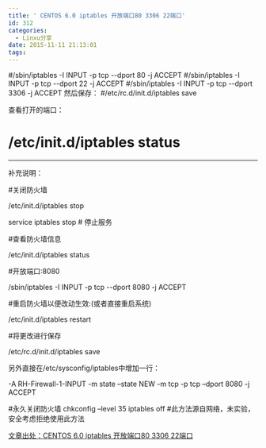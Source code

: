 ```yaml
---
title: ' CENTOS 6.0 iptables 开放端口80 3306 22端口'
id: 312
categories:
  - Linxu分享
date: 2015-11-11 21:13:01
tags:
---
```


#/sbin/iptables -I INPUT -p tcp --dport 80 -j ACCEPT
#/sbin/iptables -I INPUT -p tcp --dport 22 -j ACCEPT
#/sbin/iptables -I INPUT -p tcp --dport 3306 -j ACCEPT
然后保存：
#/etc/rc.d/init.d/iptables save

查看打开的端口：

# /etc/init.d/iptables status

-------------------------------------------------------

补充说明：
<!--more-->

#关闭防火墙

/etc/init.d/iptables stop

service iptables stop # 停止服务

#查看防火墙信息

/etc/init.d/iptables status

#开放端口:8080

/sbin/iptables -I INPUT -p tcp --dport 8080 -j ACCEPT

#重启防火墙以便改动生效:(或者直接重启系统)

/etc/init.d/iptables restart

#将更改进行保存

/etc/rc.d/init.d/iptables save

另外直接在/etc/sysconfig/iptables中增加一行：

-A RH-Firewall-1-INPUT -m state –state NEW -m tcp -p tcp –dport 8080 -j ACCEPT

#永久关闭防火墙
chkconfig –level 35 iptables off #此方法源自网络，未实验，安全考虑拒绝使用此方法

[文章出处：CENTOS 6.0 iptables 开放端口80 3306 22端口](http://blog.sina.com.cn/s/blog_4c4a24db0100vb0h.html)